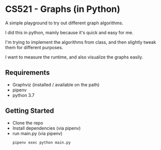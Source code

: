 # CS521 - Graphs (in Python)

A simple playground to try out different graph algorithms.

I did this in python, mainly because it's quick and easy for me.

I'm trying to implement the algorithms from class, and then slightly tweak them for different purposes.

I want to measure the runtime, and also visualize the graphs easily.

## Requirements
 * Graphviz (installed / available on the path)
 * pipenv
 * python 3.7


## Getting Started
 * Clone the repo
 * Install dependencies (via pipenv)
 * run main.py (via pipenv)
   ```
   pipenv exec python main.py
   ```

